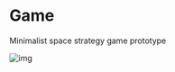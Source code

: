 # Game

Minimalist space strategy game prototype

![img](https://raw.github.com/quadrifoglio/game/master/res/prototype.png)
